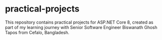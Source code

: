 # practical-projects
This repository contains practical projects for ASP.NET Core 8, created as part of my learning journey with Senior Software Engineer Biswanath Ghosh Tapos from Cefalo, Bangladesh.
